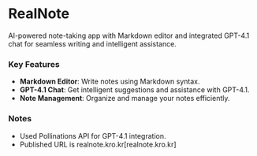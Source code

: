 # RealNote
AI-powered note-taking app with Markdown editor and integrated GPT-4.1 chat for seamless writing and intelligent assistance.

### Key Features
- **Markdown Editor**: Write notes using Markdown syntax.
- **GPT-4.1 Chat**: Get intelligent suggestions and assistance with GPT-4.1.
- **Note Management**: Organize and manage your notes efficiently.

### Notes
- Used Pollinations API for GPT-4.1 integration.
- Published URL is realnote.kro.kr[realnote.kro.kr]